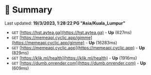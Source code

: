 # 📖 Summary
Last updated: **19/3/2023, 1:28:22 PG "Asia/Kuala_Lumpur"**

- `GET` [https://hst.aytea.ga](https://hst.aytea.ga) - **Up** (627ms)
- `GET` [https://memeapi.cyclic.app/gimme](https://memeapi.cyclic.app/gimme) - **Up** (16283ms)
- `GET` [https://memeapi.cyclic.app](https://memeapi.cyclic.app) - **Up** (829ms)
- `GET` [https://klik.ml/health](https://klik.ml/health) - **Up** (1916ms)
- `GET` [https://dumb.onrender.com](https://dumb.onrender.com) - **Up** (609ms)
